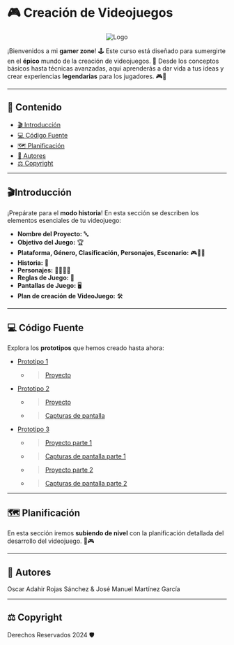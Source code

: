 # 🎮 **Creación de Videojuegos**

<p align="center">
    <img src="https://github.com/user-attachments/assets/82ee8bd9-d48e-4c22-b7a7-18a416acdaa9" alt="Logo">
</p>

¡Bienvenidos a mi **gamer zone**! 🕹️ Este curso está diseñado para sumergirte en el **épico** mundo de la creación de videojuegos. 🌟 Desde los conceptos básicos hasta técnicas avanzadas, aquí aprenderás a dar vida a tus ideas y crear experiencias **legendarias** para los jugadores. 🎮🚀

---

## 📜 **Contenido**

- [🎬 Introducción](#introducción)
- [💻 Código Fuente](#💻-código-fuente)
- [🗺️ Planificación](#🗺️-planificación)
- [👾 Autores](#👾-autores)
- [⚖️ Copyright](#⚖️-copyright)

---

## **🎬Introducción**

¡Prepárate para el **modo historia**! En esta sección se describen los elementos esenciales de tu videojuego:

- **Nombre del Proyecto:** 🔤
- **Objetivo del Juego:** 🏆
- **Plataforma, Género, Clasificación, Personajes, Escenario:** 🎮🕵️‍♂️
- **Historia:** 📖
- **Personajes:** 🦸‍♀️🦹‍♂️
- **Reglas de Juego:** 📜
- **Pantallas de Juego:** 🖥️
- **Plan de creación de VideoJuego:** 🛠️

---

## 💻 **Código Fuente**

Explora los **prototipos** que hemos creado hasta ahora:

 * [Prototipo 1](https://github.com/oscarRS25/Creacion-de-Videojuegos/tree/main/Prototipo1)
   * > [Proyecto](https://github.com/oscarRS25/Creacion-de-Videojuegos/blob/main/Prototipo1/Prototipo1_Oscar_Adahir_Rojas_Sanchez.unitypackage)
 * [Prototipo 2](https://github.com/oscarRS25/Creacion-de-Videojuegos/tree/main/Prototipo2)
   * > [Proyecto](https://github.com/oscarRS25/Creacion-de-Videojuegos/blob/main/Prototipo2/Prototipo2_Oscar_Adahir_Rojas_Sanchez.unitypackage)
   * > [Capturas de pantalla](https://github.com/oscarRS25/Creacion-de-Videojuegos/blob/main/Prototipo2/Pr%C3%A1ctica2_Oscar_Adahir_Rojas_Sanchez.pdf)
 * [Prototipo 3](https://github.com/oscarRS25/Creacion-de-Videojuegos/tree/main/Prototipo3)
   * > [Proyecto parte 1](https://github.com/oscarRS25/Creacion-de-Videojuegos/blob/main/Prototipo3/Prototipo3_P1_Oscar_Adahir_Rojas_S%C3%A1nchez.unitypackage)
   * > [Capturas de pantalla parte 1](https://github.com/oscarRS25/Creacion-de-Videojuegos/blob/main/Prototipo3/Prototipo3_P1_Oscar_Adahir_Rojas_S%C3%A1nchez.pdf)
   * > [Proyecto parte 2](https://github.com/oscarRS25/Creacion-de-Videojuegos/blob/main/Prototipo3/Prototipo3_P2_Oscar_Adahir_Rojas_S%C3%A1nchez.unitypackage)
   * > [Capturas de pantalla parte 2](https://github.com/oscarRS25/Creacion-de-Videojuegos/blob/main/Prototipo3/Prototipo3_P2_Oscar_Adahir_Rojas_S%C3%A1nchez.pdf)

---

## 🗺️ **Planificación**

En esta sección iremos **subiendo de nivel** con la planificación detallada del desarrollo del videojuego. 📝🎮

---

## 👾 **Autores**

Oscar Adahir Rojas Sánchez & José Manuel Martínez García

---

## ⚖️ **Copyright**

Derechos Reservados 2024 🛡️
